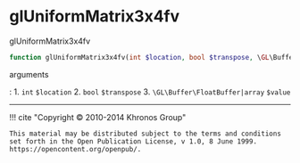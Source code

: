 # glUniformMatrix3x4fv
glUniformMatrix3x4fv

```php
function glUniformMatrix3x4fv(int $location, bool $transpose, \GL\Buffer\FloatBuffer|array $value) : void
```



arguments

:    1. `int` `$location` 
    2. `bool` `$transpose` 
    3. `\GL\Buffer\FloatBuffer|array` `$value` 



---
     

!!! cite "Copyright © 2010-2014 Khronos Group"

    This material may be distributed subject to the terms and conditions set forth in the Open Publication License, v 1.0, 8 June 1999. https://opencontent.org/openpub/.